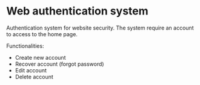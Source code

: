 # Web authentication system

Authentication system for website security. The system require an account to access to the home page. 

Functionalities:
- Create new account
- Recover account (forgot password)
- Edit account
- Delete account
